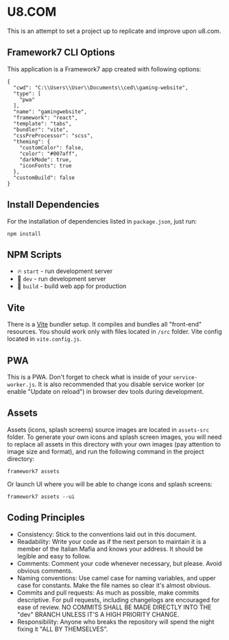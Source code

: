 # U8.COM

This is an attempt to set a project up to replicate and improve upon u8.com.

## Framework7 CLI Options

This application is a Framework7 app created with following options:

```
{
  "cwd": "C:\\Users\\User\\Documents\\ced\\gaming-website",
  "type": [
    "pwa"
  ],
  "name": "gamingwebsite",
  "framework": "react",
  "template": "tabs",
  "bundler": "vite",
  "cssPreProcessor": "scss",
  "theming": {
    "customColor": false,
    "color": "#007aff",
    "darkMode": true,
    "iconFonts": true
  },
  "customBuild": false
}
```

## Install Dependencies

For the installation of dependencies listed in `package.json`, just run:

```
npm install
```

## NPM Scripts

- 🔥 `start` - run development server
- 🔧 `dev` - run development server
- 🔧 `build` - build web app for production

## Vite

There is a [Vite](https://vitejs.dev) bundler setup. It compiles and bundles all "front-end" resources. You should work only with files located in `/src` folder. Vite config located in `vite.config.js`.

## PWA

This is a PWA. Don't forget to check what is inside of your `service-worker.js`. It is also recommended that you disable service worker (or enable "Update on reload") in browser dev tools during development.

## Assets

Assets (icons, splash screens) source images are located in `assets-src` folder. To generate your own icons and splash screen images, you will need to replace all assets in this directory with your own images (pay attention to image size and format), and run the following command in the project directory:

```
framework7 assets
```

Or launch UI where you will be able to change icons and splash screens:

```
framework7 assets --ui
```

## Coding Principles

- Consistency: Stick to the conventions laid out in this document.
- Readability: Write your code as if the next person to maintain it is a member of the Italian Mafia and knows your address. It should be legible and easy to follow.
- Comments: Comment your code whenever necessary, but please. Avoid obvious comments.
- Naming conventions: Use camel case for naming variables, and upper case for constants. Make the file names so clear it's almost obvious.
- Commits and pull requests: As much as possible, make commits descriptive. For pull requests, including changelogs are encouraged for ease of review. NO COMMITS SHALL BE MADE DIRECTLY INTO THE "dev" BRANCH UNLESS IT'S A HIGH PRIORITY CHANGE.
- Responsibility: Anyone who breaks the repository will spend the night fixing it "ALL BY THEMSELVES".